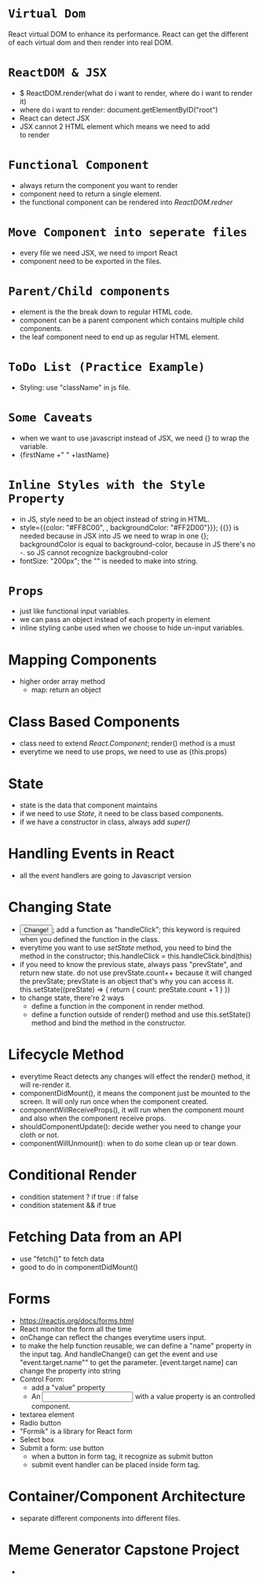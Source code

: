 # `Virtual Dom`
React virtual DOM to enhance its performance. React can get the different of each virtual dom and then render into real DOM.
# `ReactDOM & JSX`
  - $ ReactDOM.render(what do i want to render, where do i want to render it)
  - where do i want to render: document.getElementByID("root")
  - React can detect JSX
  - JSX cannot 2 HTML element which means we need to add <div> to render
# `Functional Component`
  - always return the component you want to render
  - component need to return a single element.
  - the functional component can be rendered into _ReactDOM.redner_
# `Move Component into seperate files`
  - every file we need JSX, we need to import React
  - component need to be exported in the files.
# `Parent/Child components`
  - element is the the break down to regular HTML code.
  - component can be a parent component which contains multiple child components.
  - the leaf component need to end up as regular HTML element.
# `ToDo List (Practice Example)`
  - Styling: use "className" in js file.
# `Some Caveats`
  - when we want to use javascript instead of JSX, we need {} to wrap the variable.
  - {firstName +" " +lastName}
# `Inline Styles with the Style Property`
  - in JS, style need to be an object instead of string in HTML.
  - style={{color: "#FF8C00", , backgroundColor: "#FF2D00"}}}; {{}} is needed because in JSX into JS we need to wrap in one {}; backgroundColor is equal to background-color, because in JS there's no -. so JS cannot recognize backgroubnd-color
  - fontSize: "200px"; the "" is needed to make into string.
# `Props`
  - just like functional input variables.
  - we can pass an object instead of each property in element
  - inline styling canbe used when we choose to hide un-input variables.
# Mapping Components
  - higher order array method
    - map: return an object
# Class Based Components
  - class need to extend _React.Component_; render() method is a must
  - everytime we need to use props, we need to use as {this.props}
# State
  - state is the data that component maintains
  - if we need to use _State_, it need to be class based components.
  - if we have a constructor in class, always add _super()_
# Handling Events in React
  - all the event handlers are going to Javascript version
# Changing State
  - <button onClick={this.handleClick}>Change!</button>; add a function as "handleClick"; this keyword is required when you defined the function in the class.
  - everytime you want to use _setState_ method, you need to bind the method in the constructor; this.handleClick = this.handleClick.bind(this)
  - if you need to know the previous state, always pass "prevState", and return new state. do not use prevState.count++ because it will changed the prevState; prevState is an object that's why you can access it.
  this.setState((preState) => {
      return {
        count: preState.count + 1
      }
    })
  - to change state, there're 2 ways
    - define a function in the component in render method.
    - define a function outside of render() method and use this.setState() method and bind the method in the constructor.
# Lifecycle Method
  - everytime React detects any changes will effect the render() method, it will re-render it.
  - componentDidMount(), it means the component just be mounted to the screen. It will only run once when the component created.
  - componentWillReceiveProps(), it will run when the component mount and also when the component receive props.
  - shouldComponentUpdate(): decide wether you need to change your cloth or not.
  - componentWillUnmount(): when to do some clean up or tear down.
# Conditional Render
  - condition statement ? if true : if false
  - condition statement && if true
# Fetching Data from an API
  - use "fetch()" to fetch data
  - good to do in componentDidMount()
# Forms
  - https://reactjs.org/docs/forms.html
  - React monitor the form all the time
  - onChange can reflect the changes everytime users input.
  - to make the help function reusable, we can define a "name" property in the input tag. And handleChange() can get the event and use "event.target.name"" to get the parameter. [event.target.name] can change the property into string
  - Control Form:
    - add a "value" property
    - An <input> with a value property is an controlled component.
  - textarea element
  - Radio button
  - "Formik" is a library for React form
  - Select box
  - Submit a form: use button
    - when a button in form tag, it recognize as submit button
    - submit event handler can be placed inside form tag.
# Container/Component Architecture
  - separate different components into different files.
# Meme Generator Capstone Project
  - 